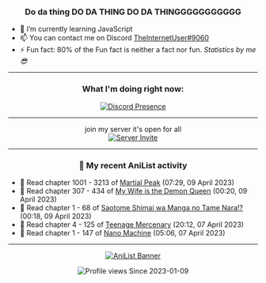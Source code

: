 <div align="center">

### Do da thing DO DA THING DO DA THINGGGGGGGGGGG
</div>

- 🌱 I’m currently learning JavaScript
- 📫 You can contact me on Discord [TheInternetUser#9060](https://discord.com/users/534117072796385300)
- ⚡ Fun fact: 80% of the Fun fact is neither a fact nor fun. _Statistics by me 😎_
<hr>

<div align="center">

### What I'm doing right now:
[![Discord Presence](https://lanyard.cnrad.dev/api/534117072796385300)](https://discord.com/users/534117072796385300)
<hr>

join my server it's open for all <br>
[![Server Invite](https://invidget.switchblade.xyz/bfYgVHxrSs)](https://discord.gg/bfYgVHxrSs)

<hr>
  
### 🌸 My recent AniList activity

</div>

<!-- ANILIST_ACTIVITY:start -->

-   📖 Read chapter 1001 - 3213 of [Martial Peak](https://anilist.co/manga/104494) (07:29, 09 April 2023)
-   📖 Read chapter 307 - 434 of [My Wife is the Demon Queen](https://anilist.co/manga/107966) (00:20, 09 April 2023)
-   📖 Read chapter 1 - 68 of [Saotome Shimai wa Manga no Tame Nara!?](https://anilist.co/manga/103621) (00:18, 09 April 2023)
-   📖 Read chapter 4 - 125 of [Teenage Mercenary](https://anilist.co/manga/126297) (20:12, 07 April 2023)
-   📖 Read chapter 1 - 147 of [Nano Machine](https://anilist.co/manga/120980) (05:06, 07 April 2023)

<!-- ANILIST_ACTIVITY:end -->
<hr>

<div align="center">

[![AniList Banner](https://img.anili.st/User/929966)](https://anilist.co/user/TheInternetUser)

![Profile views](https://gpvc.arturio.dev/TheInternetUse7) Since 2023-01-09

</div>
